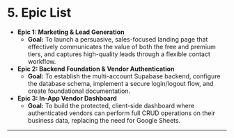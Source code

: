 # 5. Epic List

*   **Epic 1: Marketing & Lead Generation**
    *   **Goal:** To launch a persuasive, sales-focused landing page that effectively communicates the value of both the free and premium tiers, and captures high-quality leads through a flexible contact workflow.
*   **Epic 2: Backend Foundation & Vendor Authentication**
    *   **Goal:** To establish the multi-account Supabase backend, configure the database schema, implement a secure login/logout flow, and create foundational documentation.
*   **Epic 3: In-App Vendor Dashboard**
    *   **Goal:** To build the protected, client-side dashboard where authenticated vendors can perform full CRUD operations on their business data, replacing the need for Google Sheets.

---
